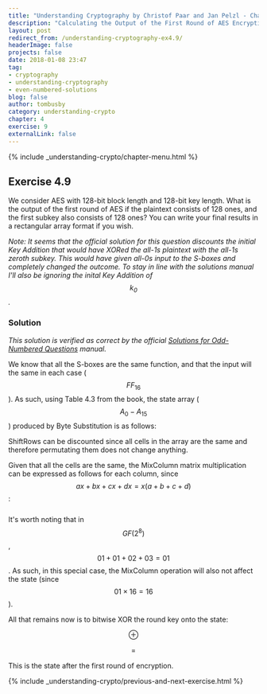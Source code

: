 ```yaml
---
title: "Understanding Cryptography by Christof Paar and Jan Pelzl - Chapter 4 Solutions - Ex4.9"
description: "Calculating the Output of the First Round of AES Encryption with All 1s"
layout: post
redirect_from: /understanding-cryptography-ex4.9/
headerImage: false
projects: false
date: 2018-01-08 23:47
tag:
- cryptography
- understanding-cryptography
- even-numbered-solutions
blog: false
author: tombusby
category: understanding-crypto
chapter: 4
exercise: 9
externalLink: false
---
```


{% include _understanding-crypto/chapter-menu.html %}

## Exercise 4.9

We consider AES with 128-bit block length and 128-bit key length. What is the output of the first round of AES if the plaintext consists of 128 ones, and the first subkey also consists of 128 ones? You can write your final results in a rectangular array format if you wish.

*Note: It seems that the official solution for this question discounts the initial Key Addition that would have XORed the all-1s plaintext with the all-1s zeroth subkey. This would have given all-0s input to the S-boxes and completely changed the outcome. To stay in line with the solutions manual I'll also be ignoring the inital Key Addition of $$k_0$$.*

### Solution

*This solution is verified as correct by the official [Solutions for Odd-Numbered Questions](http://wiki.crypto.rub.de/Buch/en/download/Understanding_Cryptography_Odd_Solutions.pdf) manual.*

We know that all the S-boxes are the same function, and that the input will the same in each case ($$FF_{16}$$). As such, using Table 4.3 from the book, the state array ($$A_0 - A_{15}$$) produced by Byte Substitution is as follows:

<div style="text-align: center;">
<script type="math/tex">
\left[
\begin{array}{cccc}
16_{16} & 16_{16} & 16_{16} & 16_{16} \\
16_{16} & 16_{16} & 16_{16} & 16_{16} \\
16_{16} & 16_{16} & 16_{16} & 16_{16} \\
16_{16} & 16_{16} & 16_{16} & 16_{16}
\end{array}
\right]
</script>
</div>

ShiftRows can be discounted since all cells in the array are the same and therefore permutating them does not change anything.

Given that all the cells are the same, the MixColumn matrix multiplication can be expressed as follows for each column, since $$ax + bx + cx + dx = x(a + b + c + d)$$:

<div style="text-align: center; margin-bottom: 25px">
<script type="math/tex">
\left[
\begin{array}{cccc}
(02 + 03 + 01 + 01) \times 16_{16} \\
(01 + 02 + 03 + 01) \times 16_{16} \\
(01 + 01 + 02 + 03) \times 16_{16} \\
(03 + 01 + 01 + 02) \times 16_{16}
\end{array}
\right]
</script>
</div>

It's worth noting that in $$GF(2^8)$$, $$01 + 01 + 02 + 03 = 01$$. As such, in this special case, the MixColumn operation will also not affect the state (since $$01 \times 16 = 16$$).

All that remains now is to bitwise XOR the round key onto the state:

<div style="text-align: center;">
<script type="math/tex">
\left[
\begin{array}{cccc}
16_{16} & 16_{16} & 16_{16} & 16_{16} \\
16_{16} & 16_{16} & 16_{16} & 16_{16} \\
16_{16} & 16_{16} & 16_{16} & 16_{16} \\
16_{16} & 16_{16} & 16_{16} & 16_{16}
\end{array}
\right]
</script>
</div>

$$ \oplus $$

<div style="text-align: center;">
<script type="math/tex">
\left[
\begin{array}{cccc}
FF_{16} & FF_{16} & FF_{16} & FF_{16} \\
FF_{16} & FF_{16} & FF_{16} & FF_{16} \\
FF_{16} & FF_{16} & FF_{16} & FF_{16} \\
FF_{16} & FF_{16} & FF_{16} & FF_{16}
\end{array}
\right]
</script>
</div>

$$ = $$

<div style="text-align: center;">
<script type="math/tex">
\left[
\begin{array}{cccc}
E9_{16} & E9_{16} & E9_{16} & E9_{16} \\
E9_{16} & E9_{16} & E9_{16} & E9_{16} \\
E9_{16} & E9_{16} & E9_{16} & E9_{16} \\
E9_{16} & E9_{16} & E9_{16} & E9_{16}
\end{array}
\right]
</script>
</div>

This is the state after the first round of encryption.

{% include _understanding-crypto/previous-and-next-exercise.html %}
